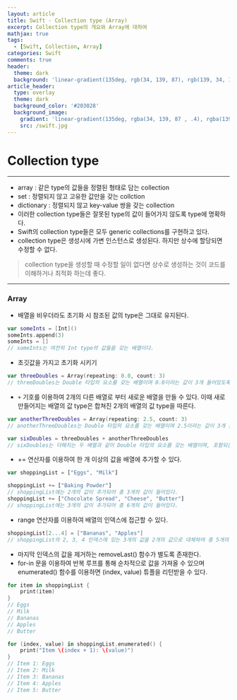```yaml
---
layout: article
title: Swift - Collection type (Array)
excerpt: Collection type의 개요와 Array에 대하여
mathjax: true
tags:
  - [Swift, Collection, Array]
categories: Swift
comments: true
header:
  theme: dark
  background: 'linear-gradient(135deg, rgb(34, 139, 87), rgb(139, 34, 139))'
article_header:
  type: overlay
  theme: dark
  background_color: '#203028'
  background_image:
    gradient: 'linear-gradient(135deg, rgba(34, 139, 87 , .4), rgba(139, 34, 139, .4))'
    src: /swift.jpg
---
```


# Collection type

---

- array : 같은 type의 값들을 정렬된 형태로 담는 collection
- set : 정렬되지 않고 고유한 값만을 갖는 collction
- dictionary : 정렬되지 않고 key-value 쌍을 갖는 collection
- 이러한 collection type들은 잘못된 type의 값이 들어가지 않도록 type에 명확하다.
- Swift의 collection type들은 모두 generic collections를 구현하고 있다.
- collection type은 생성시에 가변 인스턴스로 생성된다. 하지만 상수에 할당되면 수정할 수 없다.

> collection type을 생성할 때 수정할 일이 없다면 상수로 생성하는 것이 코드를 이해하거나 최적화 하는데 좋다.

- - - -

### Array

- 배열을 비우더라도 초기화 시 참조된 값의  type은 그대로 유지된다.

``` swift
var someInts = [Int]()
someInts.append(3)
someInts = []
// someInts는 여전히 Int type의 값들을 갖는 배열이다.
```


- 초깃값을 가지고 초기화 시키기

``` swift
var threeDoubles = Array(repeating: 0.0, count: 3)
// threeDoubles는 Double 타입의 요소를 갖는 배열이며 0.0이라는 값이 3개 들어있도록 초기화된다.
```

-  `+`  기호를 이용하여 2개의 다른 배열로 부터  새로운 배열을 만들 수 있다. 이때 새로 만들어지는 배열의 값 type은 합쳐진 2개의 배열의 값 type을 따른다.

``` swift
var anotherThreeDoubles = Array(repeating: 2.5, count: 3)
// anotherThreeDoubles는 Double 타입의 요소를 갖는 배열이며 2.5이라는 값이 3개 들어있도록 초기화된다.

var sixDoubles = threeDoubles + anotherThreeDoubles
// sixDoubles는 더해지는 두 배열과 같이 Double 타입의 요소를 갖는 배열이며, 포함되는 값은  [0.0, 0.0, 0.0, 2.5, 2.5, 2.5] 이다.
```

- += 연산자를 이용하여 한 개 이상의 값을 배열에 추가할 수 있다.

``` javascript
var shoppingList = ["Eggs", "Milk"]

shoppingList += ["Baking Powder"]
// shoppingList에는 2개의 값이 추가되어 총 3개의 값이 들어있다.
shoppingList += ["Chocolate Spread", "Cheese", "Butter"]
// shoppingList에는 3개의 값이 추가되어 총 6개의 값이 들어있다.
```

- range 연산자를 이용하여 배열의 인덱스에 접근할 수 있다.

``` swift
shoppingList[2...4] = ["Bananas", "Apples"]
// shoppingList의 2, 3, 4 인덱스에 있는 3개의 값을 2개의 값으로 대체하여 총 5개의 값이 남아있다.
```

- 마지막 인덱스의 값을 제거하는 removeLast() 함수가 별도록 존재한다.
- for-in 문을 이용하여 반복 루프를 통해 순차적으로 값을 가져올 수 있으며 enumerated() 함수를 이용하면 (index, value) 튜플을 리턴받을 수 있다.

``` swift
for item in shoppingList {
    print(item)
}
// Eggs
// Milk
// Bananas
// Apples
// Butter

for (index, value) in shoppingList.enumerated() {
    print("Item \(index + 1): \(value)")
}
// Item 1: Eggs
// Item 2: Milk
// Item 3: Bananas
// Item 4: Apples
// Item 5: Butter
```
